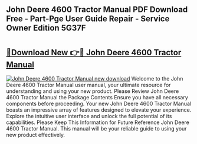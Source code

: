 ## John Deere 4600 Tractor Manual PDF Download Free - Part-Pge User Guide Repair - Service Owner Edition 5G37F

# <h2><a href="http://bc97285.oget.top/?id=John+Deere+4600+Tractor+Manual">🔗Download New 👉🔴 John Deere 4600 Tractor Manual</a></h2>

[![John Deere 4600 Tractor Manual new download](https://i.imgur.com/5g1atiW.png)](http://bc97285.oget.top/?id=John+Deere+4600+Tractor+Manual)
Welcome to the John Deere 4600 Tractor Manual user manual, your ultimate resource for understanding and using your new product. Please Review John Deere 4600 Tractor Manual the Package Contents Ensure you have all necessary components before proceeding. Your new John Deere 4600 Tractor Manual boasts an impressive array of features designed to elevate your experience. Explore the intuitive user interface and unlock the full potential of its capabilities. Please Keep This Information for Future Reference John Deere 4600 Tractor Manual. This manual will be your reliable guide to using your new product effectively.
